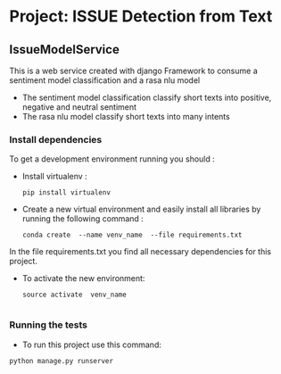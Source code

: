 # Project: ISSUE Detection from Text

## IssueModelService
This is a web service created with django Framework to consume a sentiment model classification and a rasa nlu model
   * The sentiment model classification classify short texts into positive, negative and neutral sentiment
   * The rasa nlu model classify short texts into many intents

### Install dependencies
 To get a development environment running you should :
 * Install virtualenv  :
	```
	pip install virtualenv
	```
 * Create a new virtual environment and easily install all libraries by running the following command :
	```
	conda create  --name venv_name  --file requirements.txt
	```
 In the file requirements.txt you find all necessary dependencies for this project.
 * To activate the new environment:
	```
	source activate  venv_name
	 
	```
### Running the tests
 
 * To run this project use this command:
```
python manage.py runserver
```
